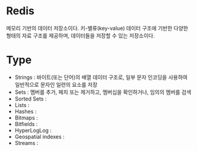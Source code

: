 # Redis
메모리 기반의 데이터 저장소이다. 키-밸류(key-value) 데이터 구조에 기반한 다양한 형태의 자료 구조를 제공하며, 데이터들을 저장할 수 있는 저장소이다.

# Type
- Strings : 바이트(또는 단어)의 배열 데이터 구조로, 일부 문자 인코딩을 사용하여 일반적으로 문자인 일련의 요소를 저장
- Sets : 멤버를 추가, 페치 또는 제거하고, 멤버십을 확인하거나, 임의의 멤버를 검색
- Sorted Sets :
- Lists :
- Hashes :
- Bitmaps :
- Bitfields :
- HyperLogLog : 
- Geospatial indexes :
- Streams : 
